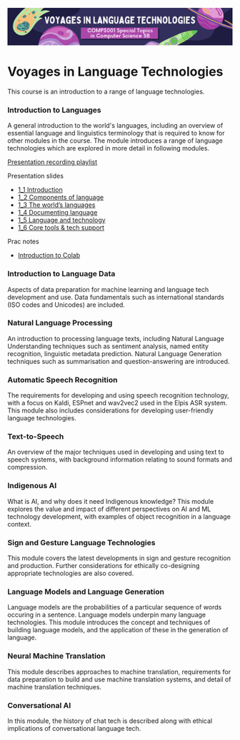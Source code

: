 <p align="center"><img src="img/voyages.png" /></p>

# Voyages in Language Technologies

This course is an introduction to a range of language technologies.

### Introduction to Languages

A general introduction to the world's languages, including an overview of essential language and linguistics terminology that is required to know for other modules in the course. The module introduces a range of language technologies which are explored in more detail in following modules.

[Presentation recording playlist](https://www.youtube.com/watch?v=P7k1RkxR75U&list=PLPU3m9-GX8la28nWmzacDNQYxieYV_LYe)

Presentation slides  
- [1_1 Introduction](https://docs.google.com/presentation/d/1cDefWih35FLzvCPlqZWw0UgYCmOyaVs4nMuuNtouOnE/edit?usp=sharing)
- [1_2 Components of language](https://docs.google.com/presentation/d/1zcwXQ9CGw9ctnfMRiI3sdnpzuUkb_vJanighP2DtLDA/edit?usp=sharing)
- [1_3 The world’s languages](https://docs.google.com/presentation/d/1wZF6swqQO6xl9BwBhyoQZmNUgvbqzMsh1HtSAA9NXSc/edit?usp=sharing)
- [1_4 Documenting language](https://docs.google.com/presentation/d/1utAaBKrZ2hR12j0k2_Jnw6NIeA_EteYLF-EtKPEbxqE/edit?usp=sharing)
- [1_5 Language and technology](https://docs.google.com/presentation/d/1411Vh-FVvzoNsIBvJBuHA5nI7ZH4hFicYzvQxPmIHDU/edit?usp=sharing)
- [1_6 Core tools & tech support](https://docs.google.com/presentation/d/1nHRzGbqTrJKk4yL4xrpreQeBnttYTzWNXICB9gvLHv4/edit?usp=sharing)

Prac notes  
- [Introduction to Colab](pracs/1-colab.md)

### Introduction to Language Data

Aspects of data preparation for machine learning and language tech development and use. Data fundamentals such as international standards (ISO codes and Unicodes) are included.

### Natural Language Processing

An introduction to processing language texts, including Natural Language Understanding techniques such as sentiment analysis, named entity recognition, linguistic metadata prediction. Natural Language Generation techniques such as summarisation and question-answering are introduced. 

### Automatic Speech Recognition

The requirements for developing and using speech recognition technology, with a focus on Kaldi, ESPnet and wav2vec2 used in the Elpis ASR system. This module also includes considerations for developing user-friendly language technologies.

### Text-to-Speech

An overview of the major techniques used in developing and using text to speech systems, with background information relating to sound formats and compression.

### Indigenous AI

What is AI, and why does it need Indigenous knowledge? This module explores the value and impact of different perspectives on AI and ML technology development, with examples of object recognition in a language context.

### Sign and Gesture Language Technologies 

This module covers the latest developments in sign and gesture recognition and production. Further considerations for ethically co-designing appropriate technologies are also covered.

### Language Models and Language Generation

Language models are the probabilities of a particular sequence of words occuring in a sentence. Language models underpin many language technologies. This module introduces the concept and techniques of building language models, and the application of these in the generation of language.

### Neural Machine Translation

This module describes approaches to machine translation, requirements for data preparation to build and use machine translation systems, and detail of machine translation techniques.

### Conversational AI

In this module, the history of chat tech is described along with ethical implications of conversational language tech.

